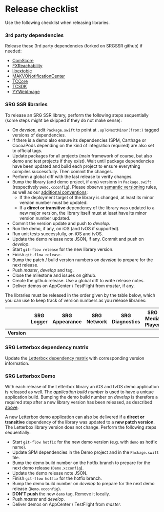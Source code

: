 # Release checklist

Use the following checklist when releasing libraries.

### 3rd party dependencies

Release these 3rd party dependencies (forked on SRGSSR github) if needed:

- [ComScore](https://github.com/SRGSSR/ComScore-xcframework-apple)
- [FXReachability](https://github.com/SRGSSR/FXReachability)
- [libextobjc](https://github.com/SRGSSR/libextobjc)
- [MAKVONotificationCenter](https://github.com/SRGSSR/MAKVONotificationCenter)
- [TCCore](https://github.com/SRGSSR/TCCore-xcframework-apple)
- [TCSDK](https://github.com/SRGSSR/TCSDK-xcframework-apple)
- [YYWebImage](https://github.com/SRGSSR/YYWebImage)

### SRG SSR libraries

To release an SRG SSR library, perform the following steps sequentially (some steps might be skipped if they do not make sense):

- On _develop_, edit `Package.swift` to point at `.upToNextMinor(from:)` tagged versions of dependencies.
- If there is a demo also ensure its dependencies (SPM, Carthage or CocoaPods depending on the kind of integration required) are also set to official tags.
- Update packages for all projects (main framework of course, but also demo and test projects if they exist). Wait until package dependencies have been updated and build each project to ensure everything compiles successfully. Then commit the changes.
- Perform a global diff with the last release to verify changes.
- Bump the library (and demo project, if any) versions in `Package.swift` (respectively `Demo.xcconfig`). Please observe  [semantic versioning](https://semver.org) rules, as well as our [additional conventions](https://confluence.srg.beecollaboration.com/pages/viewpage.action?pageId=25624796):
    - If the deployment target of the library is changed, at least its minor version number must be updated.
    - If a **direct or transitive** dependency of the library was updated to a new major version, the library itself must at least have its minor version number updated.
- Commit the version update and push to _develop_.
- Run the demo, if any, on iOS (and tvOS if supported).
- Run unit tests successfully, on iOS and tvOS.
- Update the demo release note JSON, if any. Commit and push on _develop_.
- Start `git-flow release` for the new library version.
- Finish `git-flow release`.
- Bump the patch / build version numbers on _develop_ to prepare for the next release.
- Push _master_, _develop_ and tag.
- Close the milestone and issues on github.
- Create the github release. Use a global diff to write release notes.
- Deliver demos on AppCenter / TestFlight from _master_, if any.

The libraries must be released in the order given by the table below, which you can use to keep track of version numbers as you release libraries:

|| SRG Logger | SRG Appearance | SRG Network | SRG Diagnostics | SRG Media Player | SRG Data Provider | SRG Identity | SRG Content Protection | SRG Analytics | SRG Letterbox | SRG User Data |
|:--:|:--:|:--:|:--:|:--:|:--:|:--:|:--:|:--:|:--:|:--:|:--:|
| **Version** ||||||||||||

### SRG Letterbox dependency matrix

Update the [Letterbox dependency matrix](https://github.com/SRGSSR/srgletterbox-apple/wiki/Version-matrix) with corresponding version information.

### SRG Letterbox Demo

With each release of the Letterbox library an iOS and tvOS demo application is released as well. The _application build number_ is used to have a unique application build. Bumping the demo build number on _develop_ is therefore a required step after a new library version has been released, as described [above](#srg-ssr-libraries).

A new Letterbox demo application can also be delivered if a **direct or transitive** dependency of the library was updated to a **new patch version**. The Letterbox library version does not change. Perform the following steps sequentially:

- Start `git-flow hotfix` for the new demo version (e.g. with `demo` as hotfix name).
- Update SPM dependencies in the Demo project and in the `Package.swift` file.
- Bump the demo build number on the hotfix branch to prepare for the next demo release (`Demo.xcconfig`).
- Update the demo release note JSON.
- Finish `git-flow hotfix` for the hotfix branch.
- Bump the demo build number on _develop_ to prepare for the next demo release (`Demo.xcconfig`).
- **DON'T push** the new `demo` tag. Remove it locally.
- Push _master_ and _develop_.
- Deliver demos on AppCenter / TestFlight from _master_.
